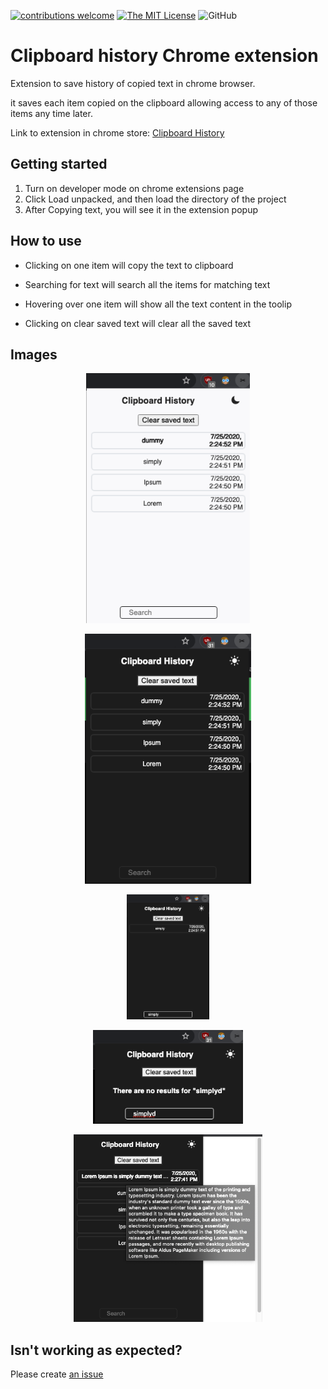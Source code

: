 [![contributions welcome](https://img.shields.io/badge/contributions-welcome-yellow.svg?style=flat)](https://github.com/Coding-Coach/find-a-mentor/issues)
[![The MIT License](https://flat.badgen.net/badge/license/MIT/orange)](http://opensource.org/licenses/MIT)
![GitHub](https://flat.badgen.net/github/release/saifabusaleh/clipboard-history-extension/1.1)


# Clipboard history Chrome extension

Extension to save history of copied text in chrome browser.

it saves each item copied on the clipboard allowing access to any of those items any time later.

Link to extension in chrome store: [Clipboard History](https://chrome.google.com/webstore/detail/clipboard-history/mhokbaagmjlbflncohdhinppihlojpco?hl=en&authuser=0)
## Getting started
1. Turn on developer mode on chrome extensions page
2. Click Load unpacked, and then load the directory of the project
3. After Copying text, you will see it in the extension popup


## How to use

* Clicking on one item will copy the text to clipboard

* Searching for text will search all the items for matching text

* Hovering over one item will show all the text content in the toolip

* Clicking on clear saved text will clear all the saved text



## Images

<p align="center">
    <img src="images/1.png" alt="img1" height="400">
    
</p>
<p align="center">
    <img src="images/2.png" alt="img2" height="400">
</p>
<p align="center">
    <img src="images/3.png" alt="img3" height="200">
</p>

<p align="center">
    <img src="images/4.png" alt="img4" height="150">
</p>
<p align="center">
    <img src="images/5.png" alt="img5" height="300">
</p>


## Isn't working as expected?

Please create [an issue](https://github.com/saifabusaleh/clipboard-history-extension/issues/new)
